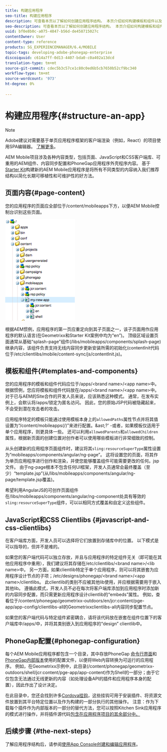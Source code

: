 ```yaml
---
title: 构建应用程序
seo-title: 构建应用程序
description: 可查看本页以了解如何创建应用程序结构。 本页介绍如何构建模板和组件以及JavaScript和CSS Clientlibs的相关信息。
seo-description: 可查看本页以了解如何创建应用程序结构。 本页介绍如何构建模板和组件以及JavaScript和CSS Clientlibs的相关信息。
uuid: bf0e8b0c-a075-4847-b56d-de458715027c
contentOwner: User
content-type: reference
products: SG_EXPERIENCEMANAGER/6.4/MOBILE
topic-tags: developing-adobe-phonegap-enterprise
discoiquuid: c614a7ff-0d13-4407-bda0-c0a402a13dcd
translation-type: tm+mt
source-git-commit: cdec5b3c57ce1c80c0ed6b5cb7650b52cf9bc340
workflow-type: tm+mt
source-wordcount: '973'
ht-degree: 0%

---
```



# 构建应用程序{#structure-an-app}

>[!NOTE]
>
>Adobe建议对需要基于单页应用程序框架的客户端渲染（例如，React）的项目使用SPA编辑器。 [了解更多](/help/sites-developing/spa-overview.md)。

AEM Mobile项目涉及各种内容类型，包括页面、JavaScript和CSS客户端库、可重用的AEM组件、内容同步配置和PhoneGap应用程序外壳程序内容。 基于[Starter Kit](https://github.com/Adobe-Marketing-Cloud-Apps/aem-phonegap-starter-kit)构建新的AEM Mobile应用程序是将所有不同类型的内容纳入我们推荐结构以简化长期可移植性和可维护性的好方法。

## 页面内容{#page-content}

您的应用程序的页面应全部位于/content/mobileapps下方，以便AEM Mobile控制台识别这些页面。

![chlimage_1-52](assets/chlimage_1-52.png)

根据AEM惯例，应用程序的第一页应重定向到其子页面之一，该子页面用作应用程序的默认语言(在Geometrixx和Starter Kit案例中均为“en”)。 顶级区域设置页面通常从基础“splash-page”组件(/libs/mobileapps/components/splash-page)继承内容，该组件负责支持无线内容同步更新安装所需的初始化(contentInit代码位于/etc/clientlibs/mobile/content-sync/js/contentInit.js)。

## 模板和组件{#templates-and-components}

您的应用程序的模板和组件代码应位于/apps/&lt;brand name>/&lt;app name>中。 根据惯例，您应将模板和组件代码放在/apps/&lt;brand name>/&lt;app name>中。 对于已与AEM的Site合作的开发人员来说，应该熟悉这种模式。 通常，在发布实例上，会默认将/apps/锁定为匿名访问。 因此，您的原始JSP代码被隐藏起来，不会受到潜在攻击者的攻击。

应用程序特定的模板只能通过使用模板本身上的`allowedPaths`属性节点并将其值设置为“/content/mobileapps(/)”来进行配置。&amp;ast;?&#39; -或者，如果模板仅适用于单个应用程序，则更具体一些。 还可以利用`allowedParents`和`allowedChildren`属性，根据新页面的创建位置对创作者可以使用哪些模板进行非常细致的控制。

从头创建新的应用程序页面组件时，建议将其`sling:resourceSuperType`属性设置为“mobileapps/components/angular/ng-page”。 这将设置您的页面，将其作为单页应用程序进行创作和渲染，并使您能够覆盖组件可能需要更改的任何。jsp文件。 由于ng-page根本不包含任何UI框架，开发人员通常会最终覆盖（至少）“template.jsp”(从/libs/mobileapps/components/angular/ng-page/template.jsp覆盖)。

希望利用AngularJS的可创作页面组件在/libs/mobileapps/components/angular/ng-component处具有等效的`sling:resourceSuperType`组件，可以以相同方式覆盖和自定义这些组件。

## JavaScript和CSS Clientlibs {#javascript-and-css-clientlibs}

在客户端库方面，开发人员可以选择将它们放置到存储库中的位置。 以下模式是可以指导的，但并不是难的。

如果您的客户端代码可以独立存放，并且与应用程序的特定组件无关（即可能在其他应用程序中重用），我们建议将其存储在/etc/clientlibs/&lt;brand name>/&lt;lib name>中。 另一方面，如果clientlib特定于单个应用程序，则可以将其嵌套为应用程序设计节点的子项；/etc/designs/phonegap/&lt;brand name>/&lt;app name>/clientlibs。 此clientlib的类别不应被其他lib使用，并应根据需要用于嵌入其他lib。 遵循此模式，开发人员不必在每次将客户端库添加到应用程序时添加新的内容同步配置，而只需更新应用程序设计clientlib的“embeds”属性。 例如，查看位于/content/phonegap/geometrixx-outdoors/en/jcr:content/pge-app/app-config/clientlibs-all的Geometrixxclientlibs-all内容同步配置节点。

如果您的客户端代码与特定组件紧密耦合，请将该代码放在嵌套在组件位置下的客户端库中/apps/中，并将其类别嵌入到应用程序的“design” clientlib中。

## PhoneGap配置{#phonegap-configuration}

每个AEM Mobile应用程序都包含一个目录，其中存放PhoneGap [命令行界面](https://github.com/phonegap/phonegap-cli)和[PhoneGap内部版本](https://build.phonegap.com/)使用的配置文件，以便将Web内容转换为可运行的应用程序。 例如，在Geometrixx示例中，此目录(/content/phonegap/geometrixx-outdoors/shell/jcr:content/pge-app/app-content)作为Shell的一部分；由于它仅包含无法通过无线更新的内容（如处理设备API的插件和应用程序本身的配置），因此作出了设计决定。

在此目录中，您还会找到许多[Cordova挂钩](https://cordova.apache.org/docs/en/edge/guide_appdev_hooks_index.md.html#Hooks%20Guide)，这些挂钩可用于安装插件、将资源文件放置到其平台特定位置以及作为构建的一部分执行的其他操作。 注意：作为下载每个插件作为内部版本的一部分的替代方法，您可以按照Kitchen Sink应用程序的模式进行操作，并将插件源代码[包含在应用程序项目的其余部分中。](https://github.com/blefebvre/aem-phonegap-kitchen-sink/tree/master/content/src/main/content/jcr_root/content/phonegap/kitchen-sink/shell/_jcr_content/pge-app/app-content/phonegap/plugins)

## 后续步骤 {#the-next-steps}

了解应用程序结构后，请参阅[使用App Console创建和编辑应用程序](/help/mobile/phonegap-apps-console.md)。
